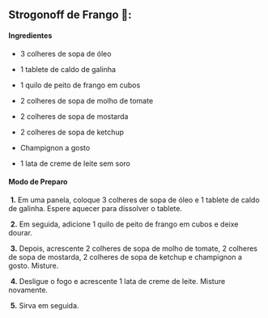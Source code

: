 ## Strogonoff de Frango :chicken::

#### Ingredientes

- 3 colheres de sopa de óleo

- 1 tablete de caldo de galinha

- 1 quilo de peito de frango em cubos

- 2 colheres de sopa de molho de tomate

- 2 colheres de sopa de mostarda

- 2 colheres de sopa de ketchup

- Champignon a gosto

- 1 lata de creme de leite sem soro

  

#### Modo de Preparo 

​	**1.** Em uma panela, coloque 3 colheres de sopa de óleo e 1 tablete de caldo de galinha. Espere aquecer para dissolver o tablete.

​	**2.** Em seguida, adicione 1 quilo de peito de frango em cubos e deixe dourar.

​	**3.** Depois, acrescente 2 colheres de sopa de molho de tomate, 2 colheres de sopa de mostarda, 2 colheres de sopa de ketchup e champignon a gosto. Misture.

​	**4.** Desligue o fogo e acrescente 1 lata de creme de leite. Misture novamente.

​	**5.** Sirva em seguida.
